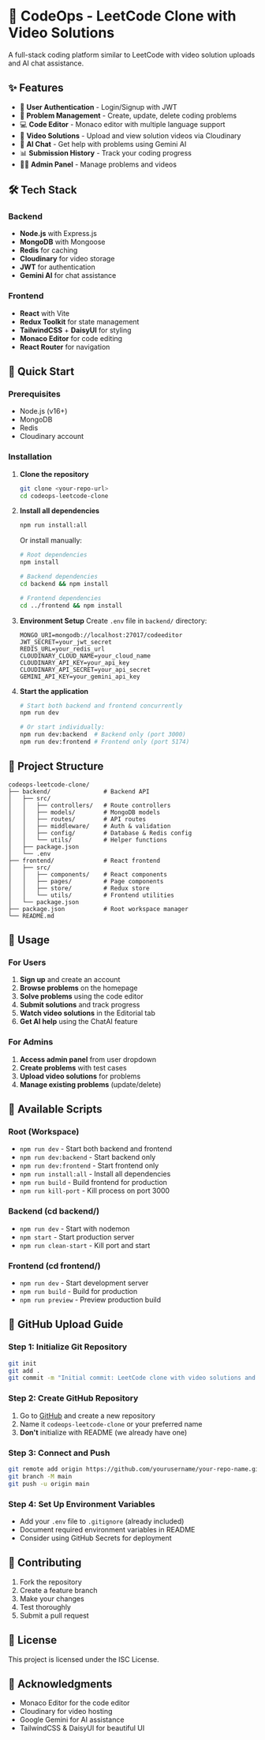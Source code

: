 # 🚀 CodeOps - LeetCode Clone with Video Solutions

A full-stack coding platform similar to LeetCode with video solution uploads and AI chat assistance.

## ✨ Features

- 🔐 **User Authentication** - Login/Signup with JWT
- 📝 **Problem Management** - Create, update, delete coding problems
- 💻 **Code Editor** - Monaco editor with multiple language support
- 🎥 **Video Solutions** - Upload and view solution videos via Cloudinary
- 🤖 **AI Chat** - Get help with problems using Gemini AI
- 📊 **Submission History** - Track your coding progress
- 👨‍💼 **Admin Panel** - Manage problems and videos

## 🛠️ Tech Stack

### Backend
- **Node.js** with Express.js
- **MongoDB** with Mongoose
- **Redis** for caching
- **Cloudinary** for video storage
- **JWT** for authentication
- **Gemini AI** for chat assistance

### Frontend
- **React** with Vite
- **Redux Toolkit** for state management
- **TailwindCSS** + **DaisyUI** for styling
- **Monaco Editor** for code editing
- **React Router** for navigation

## 🚀 Quick Start

### Prerequisites
- Node.js (v16+)
- MongoDB
- Redis
- Cloudinary account

### Installation

1. **Clone the repository**
   ```bash
   git clone <your-repo-url>
   cd codeops-leetcode-clone
   ```

2. **Install all dependencies**
   ```bash
   npm run install:all
   ```

   Or install manually:
   ```bash
   # Root dependencies
   npm install

   # Backend dependencies
   cd backend && npm install

   # Frontend dependencies
   cd ../frontend && npm install
   ```

4. **Environment Setup**
   Create `.env` file in `backend/` directory:
   ```env
   MONGO_URI=mongodb://localhost:27017/codeeditor
   JWT_SECRET=your_jwt_secret
   REDIS_URL=your_redis_url
   CLOUDINARY_CLOUD_NAME=your_cloud_name
   CLOUDINARY_API_KEY=your_api_key
   CLOUDINARY_API_SECRET=your_api_secret
   GEMINI_API_KEY=your_gemini_api_key
   ```

5. **Start the application**
   ```bash
   # Start both backend and frontend concurrently
   npm run dev

   # Or start individually:
   npm run dev:backend  # Backend only (port 3000)
   npm run dev:frontend # Frontend only (port 5174)
   ```

## 📁 Project Structure

```
codeops-leetcode-clone/
├── backend/               # Backend API
│   ├── src/
│   │   ├── controllers/   # Route controllers
│   │   ├── models/        # MongoDB models
│   │   ├── routes/        # API routes
│   │   ├── middleware/    # Auth & validation
│   │   ├── config/        # Database & Redis config
│   │   └── utils/         # Helper functions
│   ├── package.json
│   └── .env
├── frontend/              # React frontend
│   ├── src/
│   │   ├── components/    # React components
│   │   ├── pages/         # Page components
│   │   ├── store/         # Redux store
│   │   └── utils/         # Frontend utilities
│   └── package.json
├── package.json           # Root workspace manager
└── README.md
```

## 🎯 Usage

### For Users
1. **Sign up** and create an account
2. **Browse problems** on the homepage
3. **Solve problems** using the code editor
4. **Submit solutions** and track progress
5. **Watch video solutions** in the Editorial tab
6. **Get AI help** using the ChatAI feature

### For Admins
1. **Access admin panel** from user dropdown
2. **Create problems** with test cases
3. **Upload video solutions** for problems
4. **Manage existing problems** (update/delete)

## 🔧 Available Scripts

### Root (Workspace)
- `npm run dev` - Start both backend and frontend
- `npm run dev:backend` - Start backend only
- `npm run dev:frontend` - Start frontend only
- `npm run install:all` - Install all dependencies
- `npm run build` - Build frontend for production
- `npm run kill-port` - Kill process on port 3000

### Backend (cd backend/)
- `npm run dev` - Start with nodemon
- `npm start` - Start production server
- `npm run clean-start` - Kill port and start

### Frontend (cd frontend/)
- `npm run dev` - Start development server
- `npm run build` - Build for production
- `npm run preview` - Preview production build

## 🚀 GitHub Upload Guide

### **Step 1: Initialize Git Repository**
```bash
git init
git add .
git commit -m "Initial commit: LeetCode clone with video solutions and AI chat"
```

### **Step 2: Create GitHub Repository**
1. Go to [GitHub](https://github.com) and create a new repository
2. Name it `codeops-leetcode-clone` or your preferred name
3. **Don't** initialize with README (we already have one)

### **Step 3: Connect and Push**
```bash
git remote add origin https://github.com/yourusername/your-repo-name.git
git branch -M main
git push -u origin main
```

### **Step 4: Set Up Environment Variables**
- Add your `.env` file to `.gitignore` (already included)
- Document required environment variables in README
- Consider using GitHub Secrets for deployment

## 🤝 Contributing

1. Fork the repository
2. Create a feature branch
3. Make your changes
4. Test thoroughly
5. Submit a pull request

## 📄 License

This project is licensed under the ISC License.

## 🙏 Acknowledgments

- Monaco Editor for the code editor
- Cloudinary for video hosting
- Google Gemini for AI assistance
- TailwindCSS & DaisyUI for beautiful UI
